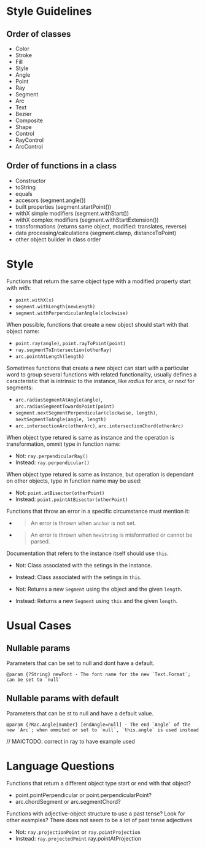 Style Guidelines
================


Order of classes
----------------
+ Color
+ Stroke
+ Fill
+ Style
+ Angle
+ Point
+ Ray
+ Segment
+ Arc
+ Text
+ Bezier
+ Composite
+ Shape
+ Control
+ RayControl
+ ArcControl


Order of functions in a class
-----------------------------
+ Constructor
+ toString
+ equals
+ accesors (segment.angle())
+ built properties (segment.startPoint())
+ withX simple modifiers (segment.withStart())
+ withX complex modifiers (segment.withStartExtension())
+ transformations (returns same object, modified: translates, reverse)
+ data processing/calculations (segment.clamp, distanceToPoint)
+ other object builder in class order



Style
=====

Functions that return the same object type with a modified property start with *with*:
+ `point.withX(x)`
+ `segment.withLength(newLength)`
+ `segment.withPerpendicularAngle(clockwise)`


When possible, functions that create a new object should start with that object name:
+ `point.ray(angle)`, `point.rayToPoint(point)`
+ `ray.segmentToIntersection(otherRay)`
+ `arc.pointAtLength(length)`


Sometimes functions that create a new object can start with a particular word to group several functions with related functionality, usually defines a caracteristic that is intrinsic to the instance, like *radius* for arcs, or *next* for segments:
+ `arc.radiusSegmentAtAngle(angle)`, `arc.radiusSegmentTowardsPoint(point)`
+ `segment.nextSegmentPerpendicular(clockwise, length)`, `nextSegmentToAngle(angle, length)`
+ `arc.intersectionArc(otherArc)`, `arc.intersectionChord(otherArc)`


When object type retured is same as instance and the operation is transformation, ommit type in function name:
+ Not: `ray.perpendicularRay()`
+ Instead: `ray.perpendicular()`


When object type retured is same as instance, but operation is dependant on other objects, type in function name may be used:
+ Not: `point.atBisector(otherPoint)`
+ Instead: `point.pointAtBisector(otherPoint)`


Functions that throw an error in a specific circumstance must mention it:
+ > An error is thrown when `anchor` is not set.
+ > An error is thrown when `hexString` is misformatted or cannot be parsed.

Documentation that refers to the instance itself should use `this`.
+ Not: Class associated with the setings in the instance.
+ Instead: Class associated with the setings in `this`.

+ Not: Returns a new `Segment` using the object and the given `length`.
+ Instead: Returns a new `Segment` using `this` and the given `length`.



Usual Cases
===========

Nullable params
---------------
Parameters that can be set to null and dont have a default.
```
@param {?String} newFont - The font name for the new `Text.Format`; can be set to `null`
```

Nullable params with default
----------------------------
Parameters that can be st to null and have a default value.
```
@param {?Rac.Angle|number} [endAngle=null] - The end `Angle` of the new `Arc`; when ommited or set to `null`, `this.angle` is used instead
```
// MAICTODO: correct in ray to have example used





Language Questions
==================

Functions that return a different object type start or end with that object?
+ point.pointPerpendicular or point.perpendicularPoint?
+ arc.chordSegment or arc.segmentChord?


Functions with adjective-object structure to use a past tense?
Look for other examples? There does not seem to be a lot of past tense adjectives
+ Not: `ray.projectionPoint` or `ray.pointProjection`
+ Instead: `ray.projectedPoint` ray.pointAtProjection



